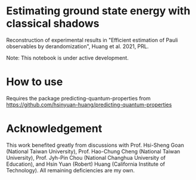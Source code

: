 # Estimating ground state energy with classical shadows
Reconstruction of experimental results in "Efficient estimation of Pauli observables by derandomization", Huang et al. 2021, PRL.

Note: This notebook is under active development. 

# How to use
Requires the package predicting-quantum-properties from https://github.com/hsinyuan-huang/predicting-quantum-properties

# Acknowledgement
This work benefited greatly from discussions with Prof. Hsi-Sheng Goan (National Taiwan University), Prof. Hao-Chung Cheng (National Taiwan University), Prof. Jyh-Pin Chou (National Changhua University of Education), and Hsin Yuan (Robert) Huang (California Institute of Technology). All remaining deficiencies are my own.
